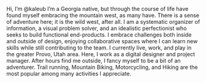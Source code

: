 Hi, I’m @kaleub
I’m a Georgia native, but through the course of life have found myself embracing the mountain west, as many have. There is a sense of adventure here; it is the wild west, after all. I am a systematic organizer of information, a visual problem solver, and an idealistic perfectionist who seeks to build functional end-products. I embrace challenges both inside and outside of design, enjoying collaborative spaces where I can learn new skills while still contributing to the team. I currently live, work, and play in the greater Provo, Utah area. Here, I work as a digital designer and project manager. After hours find me outside, I fancy myself to be a bit of an adventurer. Trail running, Mountain Biking, Motorcycling, and Hiking are the most popular among many activities I appreciate.




<!---
kaleub/kaleub is a ✨ special ✨ repository because its `README.md` (this file) appears on your GitHub profile.
You can click the Preview link to take a look at your changes.
--->
